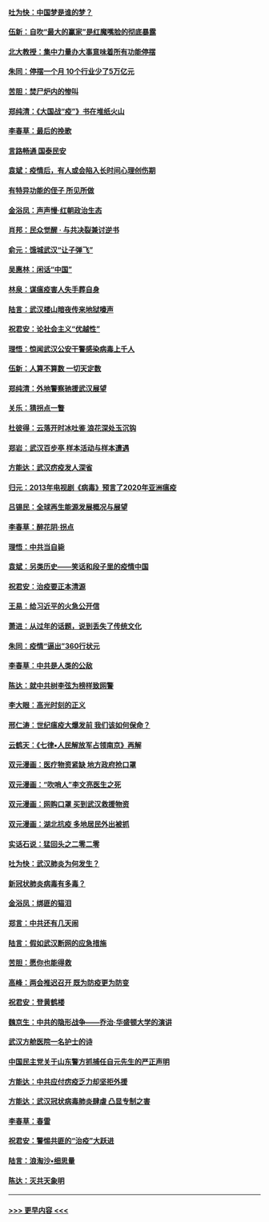 #### [吐为快：中国梦是谁的梦？](../pages/nsc993/n11906564.md?t=03011931) 
#### [伍新：自吹“最大的赢家”是红魔嘴脸的彻底暴露](../pages/nsc993/n11906407.md?t=03011931) 
#### [北大教授：集中力量办大事意味着所有功能停摆](../pages/nsc993/n11904800.md?t=03011931) 
#### [朱同：停摆一个月 10个行业少了5万亿元](../pages/nsc993/n11904498.md?t=03011931) 
#### [苦胆：焚尸炉内的惨叫](../pages/nsc993/n11904479.md?t=03011931) 
#### [郑纯清：《大国战“疫”》书在堆纸火山](../pages/nsc993/n11904450.md?t=03011931) 
#### [李春草：最后的挽歌](../pages/nsc993/n11904441.md?t=03011931) 
#### [言路畅通 国泰民安](../pages/nsc993/n11904222.md?t=03011931) 
#### [袁斌：疫情后，有人或会陷入长时间心理创伤期](../pages/nsc993/n11901514.md?t=03011931) 
#### [有特异功能的侄子 所见所做](../pages/nsc993/n11901154.md?t=03011931) 
#### [金浴凤：声声慢‧红朝政治生态](../pages/nsc993/n11899553.md?t=03011931) 
#### [肖邦：民众觉醒 · 与共决裂兼讨逆书](../pages/nsc993/n11898435.md?t=03011931) 
#### [俞元：饿城武汉“让子弹飞”](../pages/nsc993/n11898344.md?t=03011931) 
#### [吴惠林：闲话“中国”](../pages/nsc993/n11898182.md?t=03011931) 
#### [林泉：谋瘟疫害人失手葬自身](../pages/nsc993/n11897892.md?t=03011931) 
#### [陆言：武汉楼山暗夜传来地狱嚎声](../pages/nsc993/n11897033.md?t=03011931) 
#### [祝君安：论社会主义“优越性”](../pages/nsc993/n11897005.md?t=03011931) 
#### [理悟：惊闻武汉公安干警感染病毒上千人](../pages/nsc993/n11896947.md?t=03011931) 
#### [伍新：人算不算数 一切天定数](../pages/nsc993/n11893372.md?t=03011931) 
#### [郑纯清：外地警察驰援武汉展望](../pages/nsc993/n11893115.md?t=03011931) 
#### [关乐：猜拐点一瞥](../pages/nsc993/n11893020.md?t=03011931) 
#### [杜彼得：云落开时冰吐鉴 浪花深处玉沉钩](../pages/nsc993/n11892107.md?t=03011931) 
#### [郑岩：武汉百步亭 样本活动与样本遭遇](../pages/nsc993/n11892310.md?t=03011931) 
#### [方能达：武汉疠疫发人深省](../pages/nsc993/n11891376.md?t=03011931) 
#### [归元：2013年电视剧《病毒》预言了2020年亚洲瘟疫](../pages/nsc993/n11891126.md?t=03011931) 
#### [吕锡民：全球再生能源发展概况与展望](../pages/nsc993/n11890613.md?t=03011931) 
#### [李春草：醉花阴·拐点](../pages/nsc993/n11890567.md?t=03011931) 
#### [理悟：中共当自毙](../pages/nsc993/n11890559.md?t=03011931) 
#### [袁斌：另类历史——笑话和段子里的疫情中国](../pages/nsc993/n11889243.md?t=03011931) 
#### [祝君安：治疫要正本清源](../pages/nsc993/n11889085.md?t=03011931) 
#### [王易：给习近平的火急公开信](../pages/nsc993/n11888225.md?t=03011931) 
#### [萧进：从过年的话题，说到丢失了传统文化](../pages/nsc993/n11887732.md?t=03011931) 
#### [朱同：疫情“逼出”360行状元](../pages/nsc993/n11887678.md?t=03011931) 
#### [李春草：中共是人类的公敌](../pages/nsc993/n11887656.md?t=03011931) 
#### [陈达：就中共树李弦为榜样致网警](../pages/nsc993/n11887625.md?t=03011931) 
#### [李大眼：高光时刻的正义](../pages/nsc993/n11887585.md?t=03011931) 
#### [邢仁涛：世纪瘟疫大爆发前 我们该如何保命？](../pages/nsc993/n11887535.md?t=03011931) 
#### [云鹤天：《七律▪人民解放军占领南京》再解](../pages/nsc993/n11887524.md?t=03011931) 
#### [双元漫画：医疗物资紧缺 地方政府抢口罩](../pages/nsc993/n11884744.md?t=03011931) 
#### [双元漫画：“吹哨人”李文亮医生之死](../pages/nsc993/n11884705.md?t=03011931) 
#### [双元漫画：网购口罩 买到武汉救援物资](../pages/nsc993/n11884670.md?t=03011931) 
#### [双元漫画：湖北抗疫 多地居民外出被抓](../pages/nsc993/n11884643.md?t=03011931) 
#### [实话石说：猛回头之二零二零](../pages/nsc993/n11883968.md?t=03011931) 
#### [吐为快：武汉肺炎为何发生？](../pages/nsc993/n11882180.md?t=03011931) 
#### [新冠状肺炎病毒有多毒？](../pages/nsc993/n11881790.md?t=03011931) 
#### [金浴凤：绑匪的猫泪](../pages/nsc993/n11880664.md?t=03011931) 
#### [郑言：中共还有几天闹](../pages/nsc993/n11880645.md?t=03011931) 
#### [陆言：假如武汉断网的应急措施](../pages/nsc993/n11880619.md?t=03011931) 
#### [苦胆：愿你也能得救](../pages/nsc993/n11880601.md?t=03011931) 
#### [高峰：两会推迟召开  既为防疫更为防变](../pages/nsc993/n11879977.md?t=03011931) 
#### [祝君安：登黄鹤楼](../pages/nsc993/n11880583.md?t=03011931) 
#### [魏京生：中共的隐形战争——乔治‧华盛顿大学的演讲](../pages/nsc993/n11879765.md?t=03011931) 
#### [武汉方舱医院一名护士的诗](../pages/nsc993/n11878480.md?t=03011931) 
#### [中国民主党关于山东警方抓捕任自元先生的严正声明](../pages/nsc993/n11877506.md?t=03011931) 
#### [方能达：中共应付疠疫乏力却坚拒外援](../pages/nsc993/n11877497.md?t=03011931) 
#### [方能达：武汉冠状病毒肺炎肆虐 凸显专制之害](../pages/nsc993/n11877475.md?t=03011931) 
#### [李春草：春雷](../pages/nsc993/n11876287.md?t=03011931) 
#### [祝君安：警惕共匪的“治疫”大跃进](../pages/nsc993/n11876084.md?t=03011931) 
#### [陆言：浪淘沙•细思量](../pages/nsc993/n11876071.md?t=03011931) 
#### [陈达：灭共天象明](../pages/nsc993/n11876063.md?t=03011931) 

----
#### [ >>> 更早内容 <<< ](../indexes/nsc993-earlier.md)
